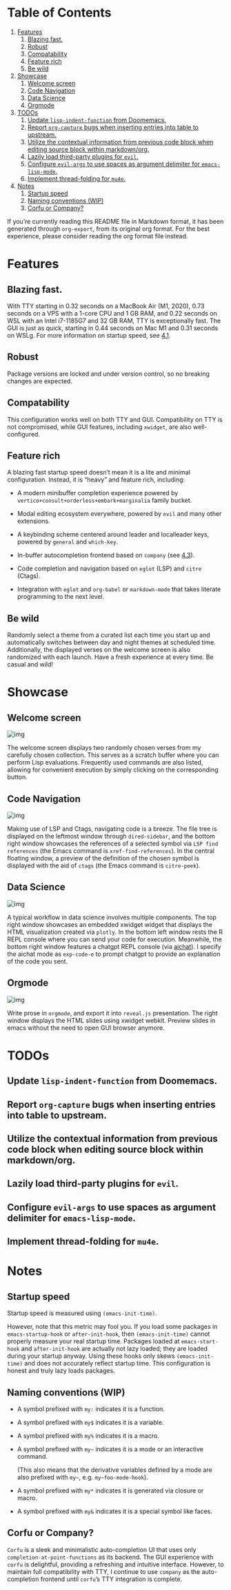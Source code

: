 
# Table of Contents

1.  [Features](#orgd8ad978)
    1.  [Blazing fast.](#orgd7319e8)
    2.  [Robust](#org88ea411)
    3.  [Compatability](#org8725a3e)
    4.  [Feature rich](#org6e67d79)
    5.  [Be wild](#org10a7106)
2.  [Showcase](#org8fd3f6f)
    1.  [Welcome screen](#org7d7789d)
    2.  [Code Navigation](#orgc414324)
    3.  [Data Science](#org8223d16)
    4.  [Orgmode](#orga02e602)
3.  [TODOs](#orge3a52ba)
    1.  [Update `lisp-indent-function` from Doomemacs.](#orgf4f5d3d)
    2.  [Report `org-capture` bugs when inserting entries into table to upstream.](#orga1a0a3f)
    3.  [Utilize the contextual information from previous code block when editing source block within markdown/org.](#orgf31f346)
    4.  [Lazily load third-party plugins for `evil`.](#orgc71fab0)
    5.  [Configure `evil-args` to use spaces as argument delimiter for `emacs-lisp-mode`.](#org040a5d6)
    6.  [Implement thread-folding for `mu4e`.](#org1338e1c)
4.  [Notes](#orgf0f8cf7)
    1.  [Startup speed](#org5a72c84)
    2.  [Naming conventions (WIP)](#org60cdbe1)
    3.  [Corfu or Company?](#orgf4b51d6)

If you&rsquo;re currently reading this README file in Markdown format, it
has been generated through `org-export`, from its original org
format. For the best experience, please consider reading the org
format file instead.


<a id="orgd8ad978"></a>

# Features


<a id="orgd7319e8"></a>

## Blazing fast.

With TTY starting in 0.32 seconds on a MacBook Air (M1, 2020), 0.73
seconds on a VPS with a 1-core CPU and 1 GB RAM, and 0.22 seconds on
WSL with an Intel i7-1185G7 and 32 GB RAM, TTY is exceptionally
fast. The GUI is just as quick, starting in 0.44 seconds on Mac M1 and
0.31 seconds on WSLg. For more information on startup speed, see
[4.1](#org5a72c84).


<a id="org88ea411"></a>

## Robust

Package versions are locked and under version control, so no breaking
changes are expected.


<a id="org8725a3e"></a>

## Compatability

This configuration works well on both TTY and GUI. Compatibility on
TTY is not compromised, while GUI features, including `xwidget`, are
also well-configured.


<a id="org6e67d79"></a>

## Feature rich

A blazing fast startup speed doesn&rsquo;t mean it is a lite and minimal
configuration.  Instead, it is &ldquo;heavy&rdquo; and feature rich, including:

-   A modern minibuffer completion experience powered by `vertico+consult+orderless+embark+marginalia` family bucket.

-   Modal editing ecosystem everywhere, powered by `evil` and many other extensions.

-   A keybinding scheme centered around leader and localleader keys, powered by `general` and `which-key`.

-   In-buffer autocompletion frontend based on `company` (see [4.3](#orgf4b51d6)).

-   Code completion and navigation based on `eglot` (LSP) and `citre` (Ctags).

-   Integration with `eglot` and `org-babel` or `markdown-mode` that takes literate programming to the next level.


<a id="org10a7106"></a>

## Be wild

Randomly select a theme from a curated list each time you start up and
automatically switches between day and night themes at scheduled time.
Additionally, the displayed verses on the welcome screen is also
randomized with each launch. Have a fresh experience at every time. Be
casual and wild!


<a id="org8fd3f6f"></a>

# Showcase


<a id="org7d7789d"></a>

## Welcome screen

![img](assets/welcome-screen.png)

The welcome screen displays two randomly chosen verses from my
carefully chosen collection.  This serves as a scratch buffer where
you can perform Lisp evaluations. Frequently used commands are also
listed, allowing for convenient execution by simply clicking on the
corresponding button.


<a id="orgc414324"></a>

## Code Navigation

![img](assets/lsp-ctags.png)

Making use of LSP and Ctags, navigating code is a breeze. The file
tree is displayed on the leftmost window through `dired-sidebar`, and
the bottom right window showcases the references of a selected symbol
via `LSP find references` (the Emacs command is
`xref-find-references`). In the central floating window, a preview of
the definition of the chosen symbol is displayed with the aid of
`ctags` (the Emacs command is `citre-peek`).


<a id="org8223d16"></a>

## Data Science

![img](assets/data-science.png)

A typical workflow in data science involves multiple components. The
top right window showcases an embedded xwidget widget that displays
the HTML visualization created via `plotly`. In the bottom left window
rests the R REPL console where you can send your code for
execution. Meanwhile, the bottom right window features a chatgpt REPL
console (via [aichat](https://github.com/sigoden/aichat)). I specify
the aichat mode as `exp-code-e` to prompt chatgpt to provide an
explanation of the code you sent.


<a id="orga02e602"></a>

## Orgmode

![img](assets/reveal-js.png)

Write prose in `orgmode`, and export it into `reveal.js` presentation.
The right window displays the HTML slides using xwidget
webkit. Preview slides in emacs without the need to open GUI browser
anymore.


<a id="orge3a52ba"></a>

# TODOs


<a id="orgf4f5d3d"></a>

## Update `lisp-indent-function` from Doomemacs.


<a id="orga1a0a3f"></a>

## Report `org-capture` bugs when inserting entries into table to upstream.


<a id="orgf31f346"></a>

## Utilize the contextual information from previous code block when editing source block within markdown/org.


<a id="orgc71fab0"></a>

## Lazily load third-party plugins for `evil`.


<a id="org040a5d6"></a>

## Configure `evil-args` to use spaces as argument delimiter for `emacs-lisp-mode`.


<a id="org1338e1c"></a>

## Implement thread-folding for `mu4e`.


<a id="orgf0f8cf7"></a>

# Notes


<a id="org5a72c84"></a>

## Startup speed

Startup speed is measured using `(emacs-init-time)`.

However, note that this metric may fool you.  If you load some packages
in `emacs-startup-hook` or `after-init-hook`, then `(emacs-init-time)`
cannot properly measure your real startup time. Packages loaded at
`emacs-start-hook` and `after-init-hook` are actually not lazy loaded;
they are loaded during your startup anyway. Using these hooks only
skews `(emacs-init-time)` and does not accurately reflect startup
time. This configuration is honest and truly lazy loads packages.


<a id="org60cdbe1"></a>

## Naming conventions (WIP)

-   A symbol prefixed with `my:` indicates it is a function.

-   A symbol prefixed with `my$` indicates it is a variable.

-   A symbol prefixed with `my%` indicates it is a macro.

-   A symbol prefixed with `my~` indicates it is a mode or an interactive command.
    
    (This also means that the derivative variables defined by a mode are
    also prefixed with `my~`, e.g. `my~foo-mode-hook`).

-   A symbol prefixed with `my*` indicates it is generated via closure or macro.

-   A symbol prefixed with `my&` indicates it is a special symbol like faces.


<a id="orgf4b51d6"></a>

## Corfu or Company?

`Corfu` is a sleek and minimalistic auto-completion UI that uses only
`completion-at-point-functions` as its backend. The GUI experience with
`corfu` is delightful, providing a refreshing and intuitive
interface. However, to maintain full compatibility with TTY, I
continue to use `company` as the auto-completion frontend until `corfu`&rsquo;s
TTY integration is complete.

